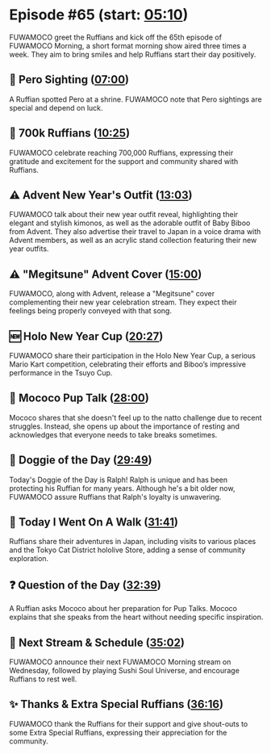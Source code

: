 # Episode #65 (start: [05:10](https://youtu.be/Q8pQaiEmNAQ?t=05m10s))

FUWAMOCO greet the Ruffians and kick off the 65th episode of FUWAMOCO Morning, a short format morning show aired three times a week. They aim to bring smiles and help Ruffians start their day positively.

## 👀 Pero Sighting ([07:00](https://youtu.be/Q8pQaiEmNAQ?t=07m00s))

A Ruffian spotted Pero at a shrine. FUWAMOCO note that Pero sightings are special and depend on luck.

## 🐾 700k Ruffians ([10:25](https://youtu.be/Q8pQaiEmNAQ?t=10m25s))

FUWAMOCO celebrate reaching 700,000 Ruffians, expressing their gratitude and excitement for the support and community shared with Ruffians.

## ⚠️ Advent New Year's Outfit ([13:03](https://youtu.be/Q8pQaiEmNAQ?t=13m03s))

FUWAMOCO talk about their new year outfit reveal, highlighting their elegant and stylish kimonos, as well as the adorable outfit of Baby Biboo from Advent. They also advertise their travel to Japan in a voice drama with Advent members, as well as an acrylic stand collection featuring their new year outfits​​.

## ⚠️ "Megitsune" Advent Cover ([15:00](https://youtu.be/Q8pQaiEmNAQ?t=15m00s))

FUWAMOCO, along with Advent, release a "Megitsune" cover complementing their new year celebration stream. They expect their feelings being properly conveyed with that song.

## 🆕 Holo New Year Cup ([20:27](https://youtu.be/Q8pQaiEmNAQ?t=20m27s))

FUWAMOCO share their participation in the Holo New Year Cup, a serious Mario Kart competition, celebrating their efforts and Biboo’s impressive performance in the Tsuyo Cup.

## 📣 Mococo Pup Talk ([28:00](https://youtu.be/Q8pQaiEmNAQ?t=28m00s))

Mococo shares that she doesn't feel up to the natto challenge due to recent struggles. Instead, she opens up about the importance of resting and acknowledges that everyone needs to take breaks sometimes​​.

## 🐶 Doggie of the Day ([29:49](https://youtu.be/Q8pQaiEmNAQ?t=29m49s))

Today's Doggie of the Day is Ralph! Ralph is unique and has been protecting his Ruffian for many years. Although he's a bit older now, FUWAMOCO assure Ruffians that Ralph's loyalty is unwavering​​.

## 🚶 Today I Went On A Walk ([31:41](https://youtu.be/Q8pQaiEmNAQ?t=31m41s))

Ruffians share their adventures in Japan, including visits to various places and the Tokyo Cat District hololive Store, adding a sense of community exploration.

## ❓ Question of the Day ([32:39](https://youtu.be/Q8pQaiEmNAQ?t=32m39s))

A Ruffian asks Mococo about her preparation for Pup Talks. Mococo explains that she speaks from the heart without needing specific inspiration.

## 📅 Next Stream & Schedule ([35:02](https://youtu.be/Q8pQaiEmNAQ?t=35m02s))

FUWAMOCO announce their next FUWAMOCO Morning stream on Wednesday, followed by playing Sushi Soul Universe, and encourage Ruffians to rest well.

## ✨ Thanks & Extra Special Ruffians ([36:16](https://youtu.be/Q8pQaiEmNAQ?t=36m16s))

FUWAMOCO thank the Ruffians for their support and give shout-outs to some Extra Special Ruffians, expressing their appreciation for the community.
